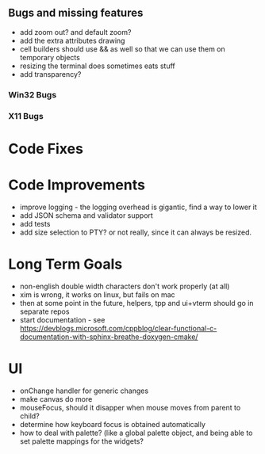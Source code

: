 ﻿
## Bugs and missing features

- add zoom out? and default zoom? 
- add the extra attributes drawing
- cell builders should use && as well so that we can use them on temporary objects
- resizing the terminal does sometimes eats stuff
- add transparency?

### Win32 Bugs

### X11 Bugs

# Code Fixes

# Code Improvements 

- improve logging - the logging overhead is gigantic, find a way to lower it
- add JSON schema and validator support
- add tests
- add size selection to PTY? or not really, since it can always be resized. 

# Long Term Goals

- non-english double width characters don't work properly (at all)
- xim is wrong, it works on linux, but fails on mac
- then at some point in the future, helpers, tpp and ui+vterm should go in separate repos
- start documentation - see https://devblogs.microsoft.com/cppblog/clear-functional-c-documentation-with-sphinx-breathe-doxygen-cmake/

# UI

- onChange handler for generic changes
- make canvas do more
- mouseFocus, should it disapper when mouse moves from parent to child? 
- determine how keyboard focus is obtained automatically
- how to deal with palette? (like a global palette object, and being able to set palette mappings for the widgets? 
